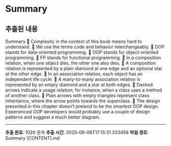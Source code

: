 # Summary

## 추출된 내용

Summary
 Complexity in the context of this book means hard to understand.
 We use the terms code and behavior interchangeably.
 DOP stands for data-oriented programming.
 OOP stands for object-oriented programming.
 FP stands for functional programming.
 In a composition relation, when one object dies, the other one also dies.
 A composition relation is represented by a plain diamond at one edge and an
optional star at the other edge.
 In an association relation, each object has an independent life cycle.
 A many-to-many association relation is represented by an empty diamond and a
star at both edges.
 Dashed arrows indicate a usage relation; for instance, when a class uses a method
of another class.
 Plain arrows with empty triangles represent class inheritance, where the arrow
points towards the superclass.
 The design presented in this chapter doesn’t pretend to be the smartest OOP
design. Experienced OOP developers would probably use a couple of design
patterns and suggest a much better diagram.

---

**추출 완료**: 1026 문자
**추출 시간**: 2025-08-06T17:15:31.333458
**파일 경로**: Summary [CONTENT].md
